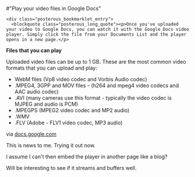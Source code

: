 #"Play your video files in Google Docs"


    <div class="posterous_bookmarklet_entry">
      <blockquote class="posterous_long_quote"><p>Once you've uploaded your video to Google Docs, you can watch it with the Google Docs video player. Simply click the file from your Documents List and the player opens in a new page.</p>
<p><strong>Files that you can play</strong></p>
<p>Uploaded video files can be up to 1 GB. These are the most common video formats that you can upload and play:
</p><ul>
<li>WebM files (Vp8 video codec and Vorbis Audio codec)</li>
<li>.MPEG4, 3GPP and MOV files - (h264 and mpeg4 video codecs and AAC audio codec)</li>
<li>.AVI (many cameras use this format - typically the video codec is MJPEG and audio is PCM)</li>
<li>.MPEGPS (MPEG2 video codec and MP2 audio)</li>
<li>.WMV</li>
<li>.FLV (Adobe - FLV1 video codec, MP3 audio)</li></ul></blockquote>

<div class="posterous_quote_citation">via <a href="http://docs.google.com/support/bin/answer.py?answer=1047043&amp;hl=en_GB">docs.google.com</a></div>
    <p>This is news to me. Trying it out now. 
</p><p>I assume I can't then embed the player in another page like a blog?
</p><p>Will be interesting to see if it streams and buffers well.</p></div>
  